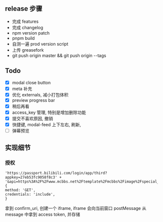 ## release 步骤

- 完成 features
- 完成 changelog
- npm version patch
- pnpm build
- 自测一遍 prod version script
- 上传 greasefork
- git push origin master && git push origin --tags

## Todo

- [x] modal close button
- [x] meta 补充
- [x] 优化 externals, 减小打包体积
- [x] preview progress bar
- [x] 稍后再看
- [x] access_key 管理, 特别是增加删除功能
- [x] 提交不喜欢原因, 撤销
- [x] 快捷键, modal-feed 上下左右, 刷新,
- [ ] 弹幕预览

## 实现细节

### 授权

```
'https://passport.bilibili.com/login/app/third?appkey=27eb53fc9058f8c3' +
'&api=https%3A%2F%2Fwww.mcbbs.net%2Ftemplate%2Fmcbbs%2Fimage%2Fspecial_photo_bg.png&sign=04224646d1fea004e79606d3b038c84a',
{
method: 'GET',
credentials: 'include',
}
```

拿到 confirm_uri, 创建一个 iframe, iframe 会向当前窗口 postMessage
从 message 中拿到 access token, 并存储
